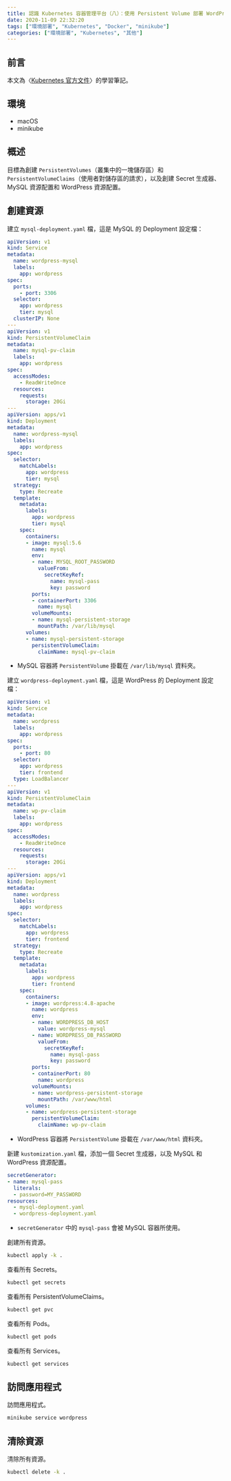 ```yaml
---
title: 認識 Kubernetes 容器管理平台（八）：使用 Persistent Volume 部署 WordPress 內容管理系統
date: 2020-11-09 22:32:20
tags: ["環境部署", "Kubernetes", "Docker", "minikube"]
categories: ["環境部署", "Kubernetes", "其他"]
---
```


## 前言

本文為〈[Kubernetes 官方文件](https://kubernetes.io/docs/home/)〉的學習筆記。

## 環境

- macOS
- minikube

## 概述

目標為創建 `PersistentVolumes`（叢集中的一塊儲存區）和 `PersistentVolumeClaims`（使用者對儲存區的請求），以及創建 Secret 生成器、MySQL 資源配置和 WordPress 資源配置。

## 創建資源

建立 `mysql-deployment.yaml` 檔，這是 MySQL 的 Deployment 設定檔：

```yaml
apiVersion: v1
kind: Service
metadata:
  name: wordpress-mysql
  labels:
    app: wordpress
spec:
  ports:
    - port: 3306
  selector:
    app: wordpress
    tier: mysql
  clusterIP: None
---
apiVersion: v1
kind: PersistentVolumeClaim
metadata:
  name: mysql-pv-claim
  labels:
    app: wordpress
spec:
  accessModes:
    - ReadWriteOnce
  resources:
    requests:
      storage: 20Gi
---
apiVersion: apps/v1
kind: Deployment
metadata:
  name: wordpress-mysql
  labels:
    app: wordpress
spec:
  selector:
    matchLabels:
      app: wordpress
      tier: mysql
  strategy:
    type: Recreate
  template:
    metadata:
      labels:
        app: wordpress
        tier: mysql
    spec:
      containers:
      - image: mysql:5.6
        name: mysql
        env:
        - name: MYSQL_ROOT_PASSWORD
          valueFrom:
            secretKeyRef:
              name: mysql-pass
              key: password
        ports:
        - containerPort: 3306
          name: mysql
        volumeMounts:
        - name: mysql-persistent-storage
          mountPath: /var/lib/mysql
      volumes:
      - name: mysql-persistent-storage
        persistentVolumeClaim:
          claimName: mysql-pv-claim
```

- MySQL 容器將 `PersistentVolume` 掛載在 `/var/lib/mysql` 資料夾。

建立 `wordpress-deployment.yaml` 檔，這是 WordPress 的 Deployment 設定檔：

```yaml
apiVersion: v1
kind: Service
metadata:
  name: wordpress
  labels:
    app: wordpress
spec:
  ports:
    - port: 80
  selector:
    app: wordpress
    tier: frontend
  type: LoadBalancer
---
apiVersion: v1
kind: PersistentVolumeClaim
metadata:
  name: wp-pv-claim
  labels:
    app: wordpress
spec:
  accessModes:
    - ReadWriteOnce
  resources:
    requests:
      storage: 20Gi
---
apiVersion: apps/v1
kind: Deployment
metadata:
  name: wordpress
  labels:
    app: wordpress
spec:
  selector:
    matchLabels:
      app: wordpress
      tier: frontend
  strategy:
    type: Recreate
  template:
    metadata:
      labels:
        app: wordpress
        tier: frontend
    spec:
      containers:
      - image: wordpress:4.8-apache
        name: wordpress
        env:
        - name: WORDPRESS_DB_HOST
          value: wordpress-mysql
        - name: WORDPRESS_DB_PASSWORD
          valueFrom:
            secretKeyRef:
              name: mysql-pass
              key: password
        ports:
        - containerPort: 80
          name: wordpress
        volumeMounts:
        - name: wordpress-persistent-storage
          mountPath: /var/www/html
      volumes:
      - name: wordpress-persistent-storage
        persistentVolumeClaim:
          claimName: wp-pv-claim
```

- WordPress 容器將 `PersistentVolume` 掛載在 `/var/www/html` 資料夾。

新建 `kustomization.yaml` 檔，添加一個 Secret 生成器，以及 MySQL 和 WordPress 資源配置。

```yaml
secretGenerator:
- name: mysql-pass
  literals:
  - password=MY_PASSWORD
resources:
  - mysql-deployment.yaml
  - wordpress-deployment.yaml
```

- `secretGenerator` 中的 `mysql-pass` 會被 MySQL 容器所使用。

創建所有資源。

```bash
kubectl apply -k .
```

查看所有 Secrets。

```bash
kubectl get secrets
```

查看所有 PersistentVolumeClaims。

```bash
kubectl get pvc
```

查看所有 Pods。

```bash
kubectl get pods
```

查看所有 Services。

```bash
kubectl get services
```

## 訪問應用程式

訪問應用程式。

```bash
minikube service wordpress
```

## 清除資源

清除所有資源。

```bash
kubectl delete -k .
```
